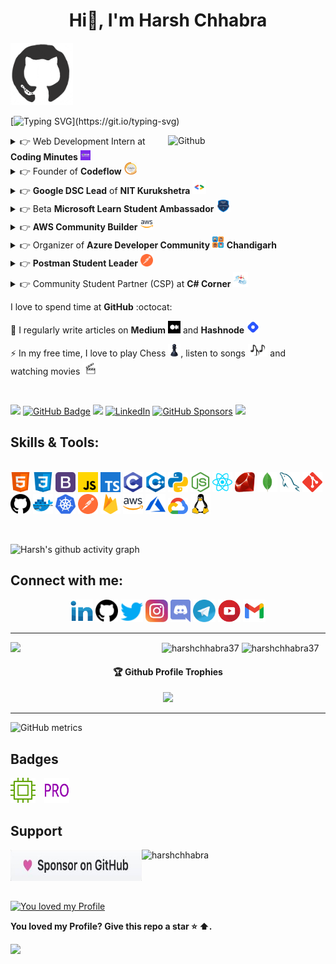 <h4 align="center"> 
  
<h1 align="center">Hi👋, I'm Harsh Chhabra </h1>

<img src="pics/octo.gif" width="100px" height="100px"></img>

[![Typing SVG](http://readme-typing-svg.herokuapp.com?color=F71E11&lines=Just+a+codderrr%2C+love+OpenSource...)](https://git.io/typing-svg)

  <img width="50%" align="right" alt="Github" src="https://user-images.githubusercontent.com/60788180/131893851-b24002a3-72be-40cf-a179-7cbdff89b087.gif" />
 <details><summary>👉 Web Development Intern at <strong>Coding Minutes</strong> <a href= "https://www.codingminutes.com"> <img height ="16vh" src ="pics/coding minutes.jpg"></a></summary> 
 <p> <br>
I am a <b>Full Stack Web Development</b> Intern at <b>Coding Minutes</b>. Coding Minutes is an ed-tech startup whose motive is to provide great learning resources at a very minimal price.<br>
   <a href="https://www.codingminutes.com">[Website Link]</a>
  </p>
</details>
<details><summary>👉 Founder of <strong>Codeflow</strong> <a href= "https://www.youtube.com/c/Codefloworg"> <img src="pics/codeflow.png" height="20vh"></a></summary>
<p><br>
Codeflow is a student's driven organization running for students empowerment
  
We are currently working in three domains:
  
1.) Open-Source<br>
2.) Workshops and webinars from industry experts<br>
3.) Community building<br>
  
  And we have conducted very successful and popular events under Codeflow such as OpenForce and DSA Bootcamp.<br>
  <a href="https://linktr.ee/codefloworg">[Codeflow]</a> <a href="https://www.openforce.tech/">[OpenForce]</a> <a href="https://youtube.com/playlist?list=PLAEKaEzAsglWSaYUpznccQGy4JmNadFZJ">[DSA Bootcamp]</a>
</p>
</details>
<details><summary>👉 <strong>Google DSC Lead</strong> of <strong>NIT Kurukshetra</strong> <a href= "https://gdsc.community.dev/national-institute-of-technology-nit-kurukshetra"> <img src="pics/gdsc.png" height="22vh"></a></summary>
<p><br>
Google Developer Student Club Leads are passionate leaders at their universities who are dedicated to helping their peers learn and connect.
  
In GDSC NIT Kurukshetra this year we have conducted 5 events with more than 15 video sessions and we have also made 3 GitHub projects on various technologies.<br>
  <a href="https://gdsc.community.dev/national-institute-of-technology-nit-kurukshetra/">[Website Link]</a>
  
  <b>⚫ Firebase for Web Facilitator</b>
  > Under this program, we have conducted sessions on Angular and Firebase, and the students are able to learn how to build a web application using Angular and Firebase.<br>
And more than 540+ students have been impacted by this program.<br>
  <a href="https://www.youtube.com/playlist?list=PLAEKaEzAsglVYKcHtV6bSb6fW4m4uI_-A">[YT Playlist Link]</a>
  
  <b>⚫ ML Study Jam Facilitator</b>
  
 > As ML is the most emerging technology at this time. And many students want to learn this technology so we have conducted an ML Bootcamp for them.
<br>Under which they are able to learn about ML and how to use Kaggle for learning and giving competitions.<br>
  <a href="https://www.youtube.com/playlist?list=PLAEKaEzAsglWSukXByglixUZFcRJHUcoB">[YT Playlist Link]</a>
  
  <b>⚫ Flutter Festival Facilitator</b>
  
 > The main purpose of this program is to spread the word about Flutter and Dart. We have conducted tech sessions on these technologies by industry experts.
430+ students have been impacted by this program.<br>
And we have done a project Whatshelper under this program using Flutter and Dart.<br>
  <a href="https://www.youtube.com/playlist?list=PLAEKaEzAsglXKb3CLtctE7ZuGKyZlmfwS">[YT Playlist Link]</a> <a href="https://github.com/harshchhabra37/whatshelper">[GitHub Project Link]</a>
  
  <b>⚫ Android Stduy Jam Facilitator</b>
  
 > Under this program, we helped students to learn and implement Kotlin. We have conducted 5 YT live sessions with industry experts on Kotlin and Firebase. 
And more than 570+ students joined us under this program.<br>
Along with that we have also did an hands-on-project on Kotin named myEvents.<br>
  <a href="https://www.youtube.com/playlist?list=PLAEKaEzAsglXDK34s8j3Jaiu0gSXa81VH">[YT Playlist Link]</a> <a href="https://github.com/harshchhabra37/myEvents">[GitHub Project Link]</a> <a href="https://drive.google.com/file/d/1_txVUdUGQYy5R5PQudD0yHijWofG5L5v/view?usp=sharing">[Certificate Link]</a>
  
  <b>⚫ 30 Days of Google CLoud Facilitator</b>
  
> Under this program students have to complete Qwiklabs (Cloud Skill Boost) Quests on Cloud Computing and AI & ML.<br>
689 students have registered under me for this program out of which 180 students successfully completed Track 1 (Cloud Computing) and 141 students successfully completed Track 2 (AI & ML) and we have also conducted YT live sessions on it for them.<br>
  <a href="https://drive.google.com/file/d/19VQKAvMs4Ing8YPRhCpN3FqNSzgOmDPG/view?usp=sharing">[Certificate Link]</a>
</p>
</details>
<details><summary>👉 Beta <strong>Microsoft Learn Student Ambassador</strong> <a href= "https://studentambassadors.microsoft.com/en-US/profile/72635"> <img src="pics/mlsa.png" height="20vh"></a></summary>
<p><br>
Microsoft Learn Student Ambassadors are a global group of campus leaders who are eager to help fellow students, create robust tech communities and develop technical and career skills fot the future.<br>
  <a href="https://studentambassadors.microsoft.com/certificate/c8aec9fd-43ea-46b8-9869-9a9b2b7d4eff">[Profile Link]</a>
</p>
</details>
<details><summary>👉 <strong>AWS Community Builder</strong> <a href= "https://aws.amazon.com/developer/community/community-builders"> <img src="pics/aws.svg" height="20vh"></a></summary>
<p><br>
The AWS Community Builders program offers technical resources, education, and networking opportunities to AWS technical enthusiasts and emerging thought leaders who are passionate about sharing knowledge and connecting with the technical community.<br>
  <a href="https://aws.amazon.com/developer/community/community-builders/">[Website Link]</a>
</p>
</details>
<details><summary>👉 Organizer of <strong>Azure Developer Community <a href= "https://www.meetup.com/azure-developer-community-chandigarh/"> <img src="pics/azdev.png" height="20vh"></a> Chandigarh</strong></summary>
<p><br>
Azure Developer Community is a unique upskilling platform aimed at helping developers learn, upskill, and network by attending regular community-events, and sharing knowledge and growing along with the other community members.<br>
  <a href="https://azdev.reskilll.com">[Website Link]</a>
</p>
</details>
<details><summary>👉 <strong>Postman Student Leader</strong> <a href= "https://www.postman.com/company/student-program"> <img src="pics/postman.svg" height="20vh"></a></summary>
<p><br>
<b> ⚫ Postman Student Leader</b>

 > Postman Student Leaders teach others the essential skills in using Postman to build and test APIs.Postman Student Leaders teach others the essential skills in using Postman to build and test APIs.<br>
  <a href="https://drive.google.com/file/d/1weqeWkHDab2ZABw1vBaANeugAceJN30t/view?usp=sharing">[Certificate Link]</a>

<b> ⚫ Postman Student Expert</b>
  
 > Postman Student Experts are proficient in the essential skills involved in building and testing API requests in Postman.<br>
  <a href="https://drive.google.com/file/d/1d1htnOR2_21OxyCE0Pr1VZdRrdFNaCsA/view?usp=sharing">[Certificate Link]</a></p>
</details>
<details><summary>👉 Community Student Partner (CSP) at <strong>C# Corner</strong> <a href= "https://www.c-sharpcorner.com/members/harsh-chhabra"> <img src="pics/csharp.png" height="24vh"></a></summary>
  <p><br>
C# Corner is an global social community for IT professionals and data developers to exchange their knowledge and experience using various methods such as contributing articles, forums, blogs, and videos.<br>
    <a href="https://www.c-sharpcorner.com/">[Website Link]</a>
    </p>
  </details>

I love to spend time at <strong>GitHub</strong> :octocat:

📝 I regularly write articles on <strong>Medium</strong> <a href= "https://harshchhabra37.medium.com/"> <img src="pics/medium.png" height="20vh"></a> 
 and <strong>Hashnode</strong> <a href= "https://hashnode.com/@harshchhabra"> <img src="pics/hashnode.png" height="20vh"></a>

⚡ In my free time, I love to play Chess  <a href= "https://www.chess.com/"> <img src="pics/chess.png" height="20vh"></a>, listen to songs <a href= "https://youtube.com/playlist?list=PLHuHXHyLu7BHrUOSq7kVXEn0faG4i8DKS"> <img src="pics/songs.png" height="20vh"></a> and watching movies <a href= "https://www.netflix.com/in/browse/genre/107466"> <img src="pics/movies.png" height="20vh"></a> 
</h4><br>

<a href="https://github.com/harshchhabra37"><img src="https://komarev.com/ghpvc/?username=harshchhabra37&color=dc143c&style=plastic"></a> 
<a href="https://github.com/harshchhabra37?tab=followers"><img src="https://img.shields.io/github/followers/harshchhabra37?label=Followers&style=social" alt="GitHub Badge"></a>
<a href="https://twitter.com/harshchhabra37"><img src="https://img.shields.io/twitter/follow/harshchhabra37?style=social"></a>
<a href="https://www.linkedin.com/in/harshchhabra"><img src="https://img.shields.io/badge/LinkedIn--_.svg?style=social&logo=linkedin" alt="LinkedIn"></a>
	<a href="https://github.com/sponsors/harshchhabra37"><img src="https://img.shields.io/badge/GitHub_Sponsors--_.svg?style=social&logo=github&logoColor=EA4AAA" alt="GitHub Sponsors"></a>
<a class="drift-open-chat" href="https://drift.me/chhabraharsh37"><img src="https://img.shields.io/badge/-Chat%20Now-gray?logo=googlemessages&logoColor=white&style=flat-square" /></a>

<p><h2> Skills & Tools:</h2><br>
<a href= https://github.com/harshchhabra37?tab=repositories&q=&type=&language=html&sort= > <img width ='32px' src ='pics/html.svg'></a>
<a href= https://github.com/harshchhabra37?tab=repositories&q=&type=&language=css&sort= > <img width ='32px' src ='pics/css.svg'></a>
<a href= https://github.com/harshchhabra37?tab=repositories&q=&type=&language=bootstrap&sort= > <img width ='32px' src ='pics/bootstrap.svg'></a>
<a href= https://github.com/harshchhabra37?tab=repositories&q=&type=&language=javascript&sort= > <img width ='32px' src ='pics/javascript.svg'></a>
<a href= https://github.com/harshchhabra37?tab=repositories&q=&type=&language=typescript&sort= > <img width ='32px' src ='pics/typescript.svg'></a>
<a href= https://github.com/harshchhabra37?tab=repositories&q=&type=&language=c&sort= > <img width ='32px' src ='pics/c.svg'></a>
<a href= https://github.com/harshchhabra37?tab=repositories&q=&type=&language=cpp&sort= > <img width ='32px' src ='pics/cpp.svg'></a>
<a href= https://github.com/harshchhabra37?tab=repositories&q=&type=&language=python&sort= > <img width ='32px' src ='pics/python.svg'></a>
<a href= https://github.com/harshchhabra37?tab=repositories&q=&type=&language=nodejs&sort= > <img width ='32px' src ='pics/nodejs.svg'></a>
<a href= https://github.com/harshchhabra37?tab=repositories&q=&type=&language=reactjs&sort= > <img width ='32px' src ='pics/reactjs.svg'></a>
<a href= https://github.com/harshchhabra37?tab=repositories&q=&type=&language=ruby&sort= > <img width ='32px' src ='pics/ruby.svg'></a>
<a href= "https://www.mongodb.com"/> <img width ='32px' src ='pics/mongodb.svg'></a>
<a href= "https://www.mysql.com/"> <img width ='32px' src ='pics/mysql.svg'></a>
<a href= "https://git-scm.com/"> <img width ='32px' src ='pics/git.svg'></a>
<a href= "https://github.com/harshchhabra37"> <img width ='32px' src ='pics/github.svg'></a>
<a href= "https://www.docker.com"> <img width ='32px' src ='pics/docker.svg'></a>
<a href= "https://kubernetes.io"> <img width ='32px' src ='pics/kubernetes.svg'></a>
<a href= "https://www.postman.com/harshchhabra37"> <img width ='32px' src ='pics/postman.svg'></a>
<a href= "https://firebase.google.com/"> <img width ='32px' src ='pics/firebase.svg'></a>
<a href= "https://aws.amazon.com"> <img width ='32px' src ='pics/aws.svg'></a>
<a href= "https://azure.microsoft.com"> <img width ='32px' src ='pics/azure.svg'></a>
<a href= "https://cloud.google.com"> <img width ='32px' src ='pics/googlecloud.svg'></a>
<a href= "https://www.linux.org/"> <img width ='32px' src ='pics/linux.svg'></a></p>
<!-- <a href= https://github.com/harshchhabra37?tab=repositories&q=&type=&language=jupyternotebook&sort= > <img width ='32px' src ='pics/jupyter.svg'></a> --->

<br>


![Harsh's github activity graph](https://activity-graph.herokuapp.com/graph?username=harshchhabra37&theme=dracula)

## Connect with me:</h3>
<p align="left">
<div class="footer" id="top3">
  <center> 
   <a href="https://www.linkedin.com/in/harshchhabra" class="pics"><img src="pics/linkedin.svg" height="36vh"></a>
   <a href="https://github.com/harshchhabra37" class="pics"> <img src="pics/github.svg" height="36vh"></a>
    <a href="https://www.twitter.com/harshchhabra37" class="pics"><img src="pics/twitter.svg" height="36vh"></a>
    <a href="https://www.instagram.com/harshchhabra37" class="pics"><img src="pics/instagram.svg" height="36vh"></a>
  <a href="https://discord.gg/s77kYnfSGf" class="pics"><img src="pics/discord.svg" height="36vh"></a>
  <a href="https://t.me/codefloworg" class="pics"><img src="pics/telegram.svg" height="36vh"></a>
   <a href="https://www.youtube.com/c/Codefloworg" class="pics"><img src="pics/youtube.svg" height="36vh"></a>
     <a href="https://mail.google.com/mail/?view=cm&fs=1&tf=1&to=chhabraharsh37@gmail.com" class="pics"><img src="pics/gmail (1).svg" height="36vh"></a>
  
  </div>
</p>

<hr/>
<img align="left" width="48%" src='https://github-readme-stats.vercel.app/api?username=harshchhabra37&show_icons=true&theme=radical&count_private=true'/>
</p>
<img align="center" width="48%" src="https://github-readme-streak-stats.herokuapp.com?user=harshchhabra37&count_private=true&theme=radical" alt="harshchhabra37"/>
 <img align="center" width="40%" src="https://github-readme-stats.vercel.app/api/top-langs/?username=harshchhabra37&count_private=true&theme=radical&layout=compact" alt="harshchhabra37" />
 
 <p align="center"> 
 
<div align="center">
  <h4>🏆 Github Profile Trophies</h4>
  <a href="https://github.com/ryo-ma/github-profile-trophy">
   <img src="https://github-profile-trophy.vercel.app/?username=harshchhabra37&theme=monokai&row=1&column=8">
  </a>
</div><hr>

![GitHub metrics](https://metrics.lecoq.io/harshchhabra37?template=terminal&base.metadata=0&config.timezone=Asia%2FCalcutta)

## Badges
<a href='https://docs.github.com/en/developers'><img src='https://raw.githubusercontent.com/acervenky/animated-github-badges/master/assets/devbadge.gif' width='40' height='40'></a> <a href='https://education.github.com/pack'><img src='https://raw.githubusercontent.com/acervenky/animated-github-badges/master/assets/pro.gif' width='40' height='40'></a> 

## Support
<p> <a href="https://github.com/sponsors/harshchhabra37"> <img align="left" src="pics/sponsor.jpg" height="50" width="210" alt="harshchhabra" /></a> <a href="https://www.buymeacoffee.com/harshchhabra"> <img align="left" src="https://cdn.buymeacoffee.com/buttons/v2/default-yellow.png" height="50" width="210" alt="harshchhabra" /></a></p><br><br>
<br><br>

[![You loved my Profile](https://img.shields.io/badge/GitHub-love-red?logo=github&GitHub=love)](https://github.com/harshchhabra37/harshchhabra37)

**You loved my Profile? Give this repo a star :star: :arrow_up:.**

![](https://hit.yhype.me/github/profile?user_id=60788180)



